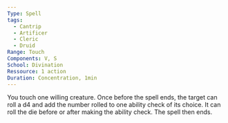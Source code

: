 ```yaml
---
Type: Spell
tags:
  - Cantrip
  - Artificer
  - Cleric
  - Druid
Range: Touch
Components: V, S
School: Divination
Ressource: 1 action
Duration: Concentration, 1min
---
```

You touch one willing creature. Once before the spell ends, the target can roll a d4 and add the number rolled to one ability check of its choice. It can roll the die before or after making the ability check. The spell then ends.